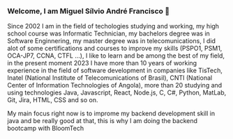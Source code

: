 ### Welcome, I am Miguel Sílvio André Francisco 👋
Since 2002 I am in the field of techologies studying and working, my high school course was Informatic Technician, my bachelors degree was in Software Enginnering, my master degree was in telecomunications, I did alot of some certifications and courses to improve my skills (PSPO1, PSM1, OCA-JP7, CCNA, CTFL ...), I like to learn and be among the best of my field, in the present moment 2023 I have more than 10 years of working experience in the field of software development in companies like TisTech, Inatel (National Institute of Telecomunications of Brasil), CNTI (National Center of Information Technologies of Angola), more than 20 studying and using technologies Java, Javascript, React, Node.js, C, C#, Python, MatLab, Git, Jira, HTML, CSS and so on.

My main focus right now is to improme my backend development skill in java and be really good at that, this is why I am doing the backend bootcamp with BloomTech
<!--
**miguelsaf/miguelsaf** is a ✨ _special_ ✨ repository because its `README.md` (this file) appears on your GitHub profile.

Here are some ideas to get you started:

- 🔭 I’m currently working on ...
- 🌱 I’m currently learning ...
- 👯 I’m looking to collaborate on ...
- 🤔 I’m looking for help with ...
- 💬 Ask me about ...
- 📫 How to reach me: ...
- 😄 Pronouns: ...
- ⚡ Fun fact: ...
-->
